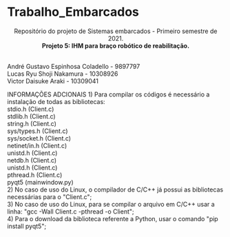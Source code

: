 # Trabalho_Embarcados
<p align="center">
Repositório do projeto de Sistemas embarcados - Primeiro semestre de 2021. <br/>
<b> Projeto 5: IHM para braço robótico de reabilitação. </b>

<p align="left">
<br/>
André Gustavo Espinhosa Coladello - 9897797
<br/>
Lucas Ryu Shoji Nakamura - 10308926
<br/>
Victor Daisuke Araki - 10309041
<br/>
  
  INFORMAÇÕES ADCIONAIS
    1) Para compilar os códigos é necessário a instalação de todas as bibliotecas: <br/>
      stdio.h (Client.c) <br/>
      stdlib.h (Client.c) <br/>
      string.h (Client.c) <br/>
      sys/types.h (Client.c) <br/>
      sys/socket.h (Client.c) <br/>
      netinet/in.h (Client.c) <br/>
      unistd.h (Client.c) <br/>
      netdb.h (Client.c) <br/>
      unistd.h (Client.c) <br/>
      pthread.h (Client.c) <br/>
      pyqt5 (mainwindow.py) <br/>
    2) No caso de uso do Linux, o compilador de C/C++ já possui as bibliotecas necessárias para o "Client.c"; <br/>
    3) No caso de uso do Linux, para se compilar o arquivo em C/C++ usar a linha: "gcc -Wall Client.c -pthread -o Client"; <br/>
    4) Para o download da biblioteca referente a Python, usar o comando "pip install pyqt5"; <br/>

</p>

